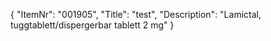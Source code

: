 {
  "ItemNr": "001905",
  "Title": "test",
  "Description": "Lamictal, tuggtablett/dispergerbar tablett 2 mg"
}